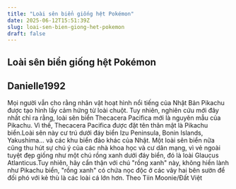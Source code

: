 ```yaml
---
title: "Loài sên biển giống hệt Pokémon"
date: 2025-06-12T15:51:39Z
slug: loai-sen-bien-giong-het-pokemon
draft: false
---
```


## Loài sên biển giống hệt Pokémon

## Danielle1992

Mọi người vẫn cho rằng nhân vật hoạt hình nổi tiếng của Nhật Bản Pikachu được tạo hình lấy cảm hứng từ loài chuột.
Tuy nhiên, nghiên cứu mới đây nhất chỉ ra rằng, loài sên biển Thecacera Pacifica mới là nguyên mẫu của Pikachu. Vì thế, Thecacera Pacifica được đặt tên thân mật là Pikachu biển.Loài sên này cư trú dưới đáy biển Izu Peninsula, Bonin Islands, Yakushima... và các khu biển đảo khác của Nhật.
Một loài sên biển nữa cũng thu hút sự chú ý của các nhà khoa học và cư dân mạng, vì vẻ ngoài tuyệt đẹp giống như một chú rồng xanh dưới đáy biển, đó là loài Glaucus Atlanticus.Tuy nhiên, hãy cẩn thận với chú "rồng xanh" này, không hiền lành như Pikachu biển, "rồng xanh" có chứa nọc độc ở các vây hai bên sườn để đối phó với kẻ thù là các loài cá lớn hơn.
Theo Tiin Moonie/Đất Việt